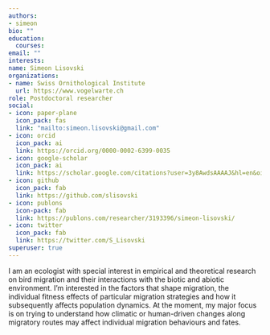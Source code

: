 ```yaml
---
authors:
- simeon
bio: ""
education:
  courses:
email: ""
interests:
name: Simeon Lisovski
organizations:
- name: Swiss Ornithological Institute
  url: https://www.vogelwarte.ch
role: Postdoctoral researcher
social:
- icon: paper-plane
  icon_pack: fas
  link: "mailto:simeon.lisovski@gmail.com"
- icon: orcid
  icon_pack: ai
  link: https://orcid.org/0000-0002-6399-0035
- icon: google-scholar
  icon_pack: ai
  link: https://scholar.google.com/citations?user=3y8AwdsAAAAJ&hl=en&oi=ao
- icon: github
  icon_pack: fab
  link: https://github.com/slisovski
- icon: publons
  icon-pack: fab
  link: https://publons.com/researcher/3193396/simeon-lisovski/
- icon: twitter
  icon_pack: fab
  link: https://twitter.com/S_Lisovski
superuser: true
---
```



I am an ecologist with special interest in empirical and theoretical research on bird migration and their interactions with the biotic and abiotic environment. I’m interested in the factors that shape migration, the individual fitness effects of particular migration strategies and how it subsequently affects population dynamics. At the moment, my major focus is on trying to understand how climatic or human-driven changes along migratory routes may affect individual migration behaviours and fates.